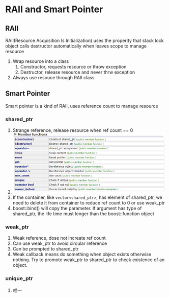 # RAII and Smart Pointer

## RAII

RAII(Resource Acquisition Is Initialization) uses the properity that stack lock object calls destructor automatically when leaves scope to manage resource

1. Wrap resource into a class
   1. Constructor, requests resource or throw exception
   2. Destructor, release resource and never thrw exception
2. Always use resouce through RAII class

## Smart Pointer

Smart pointer is a kind of RAII, uses reference count to manage resource

### shared_ptr

1. Strange reference, release resource when ref count == 0
2. ![shared_ptr function](./imgs/sharedptrfunc.jpg)
3. If the container, like `vector<shared_ptr>`, has element of shared_ptr, we need to delete it from container to reduce ref count to 0 or use weak_ptr
4. boost::bind() will copy the parameter. If argument has type of shared_ptr, the life time must longer than the boost::function object

### weak_ptr

1. Weak reference, dose not increate ref count
2. Can use weak_ptr to avoid circular reference
3. Can be prompted to shared_ptr
4. Weak callback means do something when object exists otherwise nothing. Try to promote weak_ptr to shared_ptr to check existence of an object.

### unique_ptr

1. 唯一
